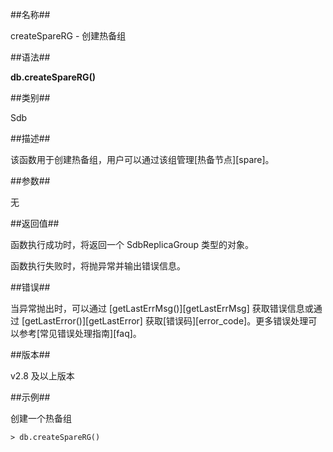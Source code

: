 ##名称##

createSpareRG - 创建热备组

##语法##

**db.createSpareRG()**

##类别##

Sdb

##描述##

该函数用于创建热备组，用户可以通过该组管理[热备节点][spare]。

##参数##

无

##返回值##

函数执行成功时，将返回一个 SdbReplicaGroup 类型的对象。

函数执行失败时，将抛异常并输出错误信息。

##错误##

当异常抛出时，可以通过 [getLastErrMsg()][getLastErrMsg] 获取错误信息或通过 [getLastError()][getLastError] 获取[错误码][error_code]。更多错误处理可以参考[常见错误处理指南][faq]。

##版本##

v2.8 及以上版本

##示例##

创建一个热备组

```lang-javascript
> db.createSpareRG()
```



[^_^]:
    本文使用的所有引用及链接
[spare]:manual/Distributed_Engine/Maintainance/hot_spare.md
[getLastErrMsg]:manual/Manual/Sequoiadb_Command/Global/getLastErrMsg.md
[getLastError]:manual/Manual/Sequoiadb_Command/Global/getLastError.md
[faq]:manual/FAQ/faq_sdb.md
[error_code]:manual/Manual/Sequoiadb_error_code.md